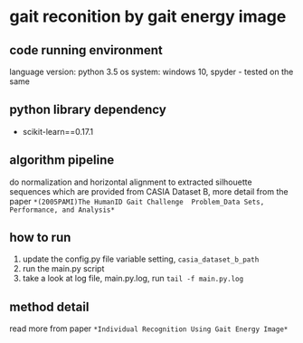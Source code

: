 # gait reconition by gait energy image

## code running environment
language version: python 3.5
os system: windows 10, spyder - tested on the same

## python library dependency
* scikit-learn==0.17.1

## algorithm pipeline

do normalization and horizontal alignment to extracted silhouette sequences
which are provided from CASIA Dataset B, 
more detail from the paper `*(2005PAMI)The HumanID Gait Challenge 
Problem_Data Sets, Performance, and Analysis*`


## how to run

1. update the config.py file variable setting, `casia_dataset_b_path`
2. run the main.py script
3. take a look at log file, main.py.log, run `tail -f main.py.log`



## method detail 
read more from paper `*Individual Recognition Using Gait Energy Image*`
